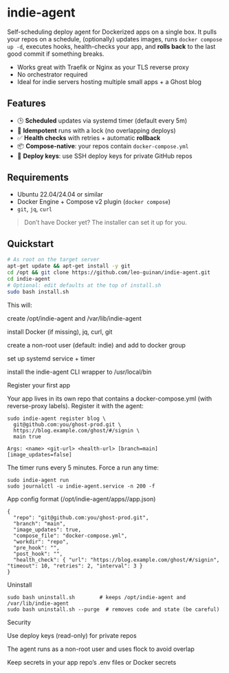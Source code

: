 # indie-agent


Self-scheduling deploy agent for Dockerized apps on a single box. It pulls your repos on a schedule, (optionally) updates images, runs `docker compose up -d`, executes hooks, health-checks your app, and **rolls back** to the last good commit if something breaks.


- Works great with Traefik or Nginx as your TLS reverse proxy
- No orchestrator required
- Ideal for indie servers hosting multiple small apps + a Ghost blog


## Features
- 🕒 **Scheduled** updates via systemd timer (default every 5m)
- 🔁 **Idempotent** runs with a lock (no overlapping deploys)
- ✅ **Health checks** with retries + automatic **rollback**
- 📦 **Compose-native**: your repos contain `docker-compose.yml`
- 🔐 **Deploy keys**: use SSH deploy keys for private GitHub repos


## Requirements
- Ubuntu 22.04/24.04 or similar
- Docker Engine + Compose v2 plugin (`docker compose`)
- `git`, `jq`, `curl`


> Don’t have Docker yet? The installer can set it up for you.


## Quickstart


```bash
# As root on the target server
apt-get update && apt-get install -y git
cd /opt && git clone https://github.com/leo-guinan/indie-agent.git
cd indie-agent
# Optional: edit defaults at the top of install.sh
sudo bash install.sh
```
This will:

create /opt/indie-agent and /var/lib/indie-agent

install Docker (if missing), jq, curl, git

create a non-root user (default: indie) and add to docker group

set up systemd service + timer

install the indie-agent CLI wrapper to /usr/local/bin

Register your first app

Your app lives in its own repo that contains a docker-compose.yml (with reverse-proxy labels). Register it with the agent:
```
sudo indie-agent register blog \
  git@github.com:you/ghost-prod.git \
  https://blog.example.com/ghost/#/signin \
  main true

Args: <name> <git-url> <health-url> [branch=main] [image_updates=false]
```
The timer runs every 5 minutes. Force a run any time:
```
sudo indie-agent run
sudo journalctl -u indie-agent.service -n 200 -f
```


App config format (/opt/indie-agent/apps/<name>/app.json)
```
{
  "repo": "git@github.com:you/ghost-prod.git",
  "branch": "main",
  "image_updates": true,
  "compose_file": "docker-compose.yml",
  "workdir": "repo",
  "pre_hook": "",
  "post_hook": "",
  "health_check": { "url": "https://blog.example.com/ghost/#/signin", "timeout": 10, "retries": 2, "interval": 3 }
}
```

Uninstall
```
sudo bash uninstall.sh        # keeps /opt/indie-agent and /var/lib/indie-agent
sudo bash uninstall.sh --purge  # removes code and state (be careful)
```
Security

Use deploy keys (read-only) for private repos

The agent runs as a non-root user and uses flock to avoid overlap

Keep secrets in your app repo’s .env files or Docker secrets
